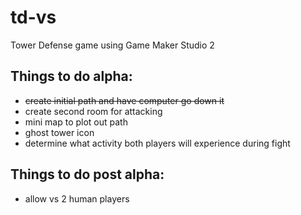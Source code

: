 # td-vs
Tower Defense game using Game Maker Studio 2

## Things to do alpha:
- ~~create initial path and have computer go down it~~
- create second room for attacking
- mini map to plot out path
- ghost tower icon
- determine what activity both players will experience during fight

## Things to do post alpha:
- allow vs 2 human players
